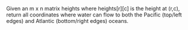 Given an m x n matrix heights where heights[r][c] is the height at (r,c), return all coordinates where water can flow to both the Pacific (top/left edges) and Atlantic (bottom/right edges) oceans.
